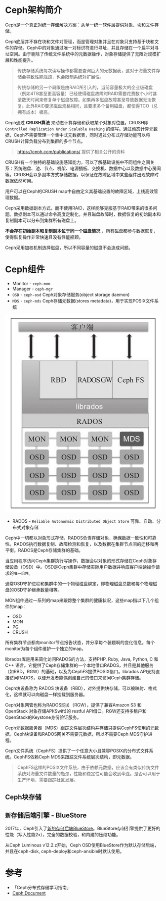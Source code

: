 # Ceph架构简介

Ceph是一个真正对统一存储解决方案：从单一统一软件层提供对象、块和文件存储。

Ceph底层并不存在块和文件对管理，而是管理对象并且在对象只支持基于块和文件的存储。Ceph中的对象通过唯一对标识符进行寻址，并且存储在一个扁平对寻址空间。由于剔除了传统文件系统中的元数据操作，对象存储提供了无限对规模扩展和性能提升。

> 传统存储系统每次读写操作都需要查询巨大的元数据表，这对于海量文件存储会导致性能瓶颈，也会限制系统对扩展性。
>
> 传统存储的另一个局限是由RAID所引入的，当前容量极大的企业级磁盘（例如4TB甚至更高容量）已经使得磁盘故障时RAID需要花费数个小时甚至数天时间来修复单个磁盘故障。如果再多磁盘故障甚至导致数据无法恢复。此外RAID要求磁盘规格相同，且要求多个备用磁盘，都使得TCO（总拥有成本）极高。

Ceph通过 **CRUSH算法** 来动态计算存储和获取某个对象对位置。CRUSH即 `Controlled Replication Under Scalable Hashing` 的缩写。通过动态计算元数据，Ceph不需要管理一个集中式元数据表，同时通过分布式存储功能可以将CRUSH计算负载分布到集群的多个节点。

> https://ceph.com/publications/ 提供了相关公开的资料

CRUSH有一个独特的基础设施感知能力，可以了解基础设施中不同组件之间关系：系统磁盘、池、节点、机架、电源插板、交换机、数据中心以及数据中心房间等。CRUSH会以多副本方式存储数据，以保证在故障区域中某些组件出现故障时数据依然可用。

用户可以在Ceph的CRUSH map中自由定义其基础设置的故障区域，上线高效管理数据。

Ceph采用数据副本方式，而不使用RAID，这样能够克服基于RAID带来的很多问题。数据副本可以通过命令高度定制化，并且磁盘故障时，数据恢复的初始副本和复制副本可以分布到集群所有磁盘上。

**不会存在初始副本和复制副本位于同一个磁盘情况** ，所有磁盘都参与数据恢复，使得恢复操作非常快速且没有性能瓶颈。

Ceph采用加权机制选择磁盘，所以不同容量的磁盘不会造成问题。

# Ceph组件

* Monitor - `ceph-mon`
* Manager - `ceph-mgr`
* `OSD` - `ceph-osd` Ceph对象存储服务(object storage daemon)
* `MDS` - `ceph-mds` Ceph存储元数据(stores metadata)，用于实现POSIX文件系统

![Ceph组件](../../../img/storage/ceph/architecture/ceph_components.png)

* RADOS - `Reliable Autononmic Distributed Object Store` 可靠、自动、分布式对象存储

Ceph中一切都以对象形式存储，RADOS负责存储对象，确保数据一致性和可靠性。RADOS执行数据复制、故障检测和恢复，以及数据在集群节点间的迁移和再平衡。RADOS是Ceph存储集群的基础。

当应用程序访问Ceph集群执行写操作，数据会以对象的形式存储在Ceph对象存储设备（OSD）中。OSD是Ceph集群中存储实际用户数据并响应客户端读操作请求的`唯一组件`。

通常OSD守护进程和集群中的一个物理磁盘绑定，即物理磁盘总数和每个物理磁盘的OSD守护继承数量相等。

MON组件通过一系列的map来跟踪整个集群的健康状况，这些map指以下几个组件的map：

* OSD
* MON
* PG
* CRUSH

所有集群节点都向monitor节点报告状态，并分享每个装题啊的变化信息。每个monitor为每个组件维护一个独立的map。

librados库是用来简化访问RADOS的方法，支持PHP, Ruby, Java, Python, C 和 C++ 语言。它提供了Ceph存储集群的一个本地借口RADOS，并且是其他服务（如RBD，RGW）的基础，以及为CephFS提供POSIX借口。librados API支持直接访问RADOS，以便开发者能偶创建自己的借口来访问Ceph集群存储。

Ceph块设备称为 RADOS 块设备（RBD），对外提供块存储，可以被映射、格式化，这样就可以向磁盘一样挂载到服务器。

Ceph对象网管也称为RADOS网关（RGW），提供了兼容Amazon S3 和 OpenStack 对象存储API(Swift)的 restful API借口。RGW还支持多租户和OpenStack的Keystone身份验证服务。

Ceph元数据服务器（MDS）跟踪文件层次结构并存储只提供CephFS使用的元数据。Ceph块设备和RADOS网关不需要元数据，所以不需要Ceph MDS守护进程。

Ceph文件系统（CephFS）提供了一个任意大小且兼容POSIX的分布式文件系统。CephFS依赖Ceph MDS来跟踪文件系统层次结构，即元数据。

> CephFS这样的POSIX文件系统，由于依赖元数据，应该会有类似传统文件系统对海量文件数量的瓶颈，性能和稳定性可能会收到牵连。是否可以用于生产环境，需要跟踪社区发展。

## Ceph块存储

## `新`存储后端引擎 - BlueStore

2017年，Ceph引入了[新的存储后端BlueStore](https://ceph.com/community/new-luminous-bluestore/)。BlueStore存储引擎提供了更好的性能（写入性能2x），完全的数据校验，和内建的压缩功能。

从Ceph Luminous v12.2.z开始，Ceph OSD使用BlueStore作为默认存储后端，并且在ceph-disk, ceph-deploy和ceph-ansible时默认使用。

# 参考

* 「Ceph分布式存储学习指南」
* [Ceph Document](http://docs.ceph.com/)